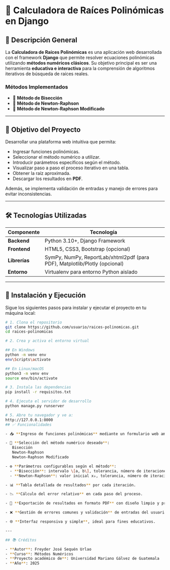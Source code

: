 # 📐 Calculadora de Raíces Polinómicas en Django

## 🧮 Descripción General

La **Calculadora de Raíces Polinómicas** es una aplicación web desarrollada con el framework **Django** que permite resolver ecuaciones polinómicas utilizando **métodos numéricos clásicos**. Su objetivo principal es ser una herramienta **educativa e interactiva** para la comprensión de algoritmos iterativos de búsqueda de raíces reales.

### Métodos Implementados

- 🔹 **Método de Bisección**
- 🔹 **Método de Newton-Raphson**
- 🔹 **Método de Newton-Raphson Modificado**

---

## 🎯 Objetivo del Proyecto

Desarrollar una plataforma web intuitiva que permita:

- Ingresar funciones polinómicas.
- Seleccionar el método numérico a utilizar.
- Introducir parámetros específicos según el método.
- Visualizar paso a paso el proceso iterativo en una tabla.
- Obtener la raíz aproximada.
- Descargar los resultados en **PDF**.

Además, se implementa validación de entradas y manejo de errores para evitar inconsistencias.

---

## 🛠️ Tecnologías Utilizadas

| Componente      | Tecnología                                                                 |
|-----------------|----------------------------------------------------------------------------|
| **Backend**     | Python 3.10+, Django Framework                                              |
| **Frontend**    | HTML5, CSS3, Bootstrap (opcional)                                           |
| **Librerías**   | SymPy, NumPy, ReportLab/xhtml2pdf (para PDF), Matplotlib/Plotly (opcional) |
| **Entorno**     | Virtualenv para entorno Python aislado                                     |

---

## 🚀 Instalación y Ejecución

Sigue los siguientes pasos para instalar y ejecutar el proyecto en tu máquina local:

```bash
# 1. Clona el repositorio
git clone https://github.com/usuario/raices-polinomicas.git
cd raices-polinomicas

# 2. Crea y activa el entorno virtual

## En Windows
python -m venv env
env\Scripts\activate

## En Linux/macOS
python3 -m venv env
source env/bin/activate

# 3. Instala las dependencias
pip install -r requisitos.txt

# 4. Ejecuta el servidor de desarrollo
python manage.py runserver

# 5. Abre tu navegador y ve a:
http://127.0.0.1:8000
## ✅ Funcionalidades

- 📥 **Ingreso de funciones polinómicas** mediante un formulario web amigable.

- 🔘 **Selección del método numérico deseado**:  
   Bisección  
   Newton-Raphson  
   Newton-Raphson Modificado

- ⚙️ **Parámetros configurables según el método**:  
  - **Bisección**: intervalo \[a, b\], tolerancia, número de iteraciones.  
  - **Newton-Raphson**: valor inicial x₀, tolerancia, número de iteraciones.

- 📊 **Tabla detallada de resultados** por cada iteración.

- 📉 **Cálculo del error relativo** en cada paso del proceso.

- 📄 **Exportación de resultados en formato PDF** con diseño limpio y profesional.

- ❌ **Gestión de errores comunes y validación** de entradas del usuario.

- 🌐 **Interfaz responsiva y simple**, ideal para fines educativos.

---

## 📚 Créditos

- **Autor**: Freyder José Sequén Urlao  
- **Curso**: Métodos Numéricos  
- **Proyecto académico de**: Universidad Mariano Gálvez de Guatemala  
- **Año**: 2025
